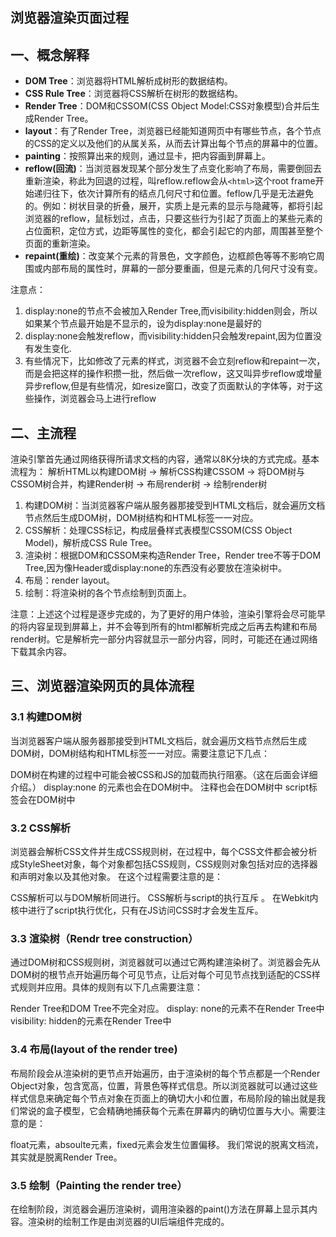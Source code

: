 ## 浏览器渲染页面过程


## 一、概念解释

- **DOM Tree**：浏览器将HTML解析成树形的数据结构。  
- **CSS Rule Tree**：浏览器将CSS解析在树形的数据结构。  
- **Render Tree**：DOM和CSSOM(CSS Object Model:CSS对象模型)合并后生成Render Tree。  
- **layout**：有了Render Tree，浏览器已经能知道网页中有哪些节点，各个节点的CSS的定义以及他们的从属关系，从而去计算出每个节点的屏幕中的位置。  
- **painting**：按照算出来的规则，通过显卡，把内容画到屏幕上。  
- **reflow(回流)**：当浏览器发现某个部分发生了点变化影响了布局，需要倒回去重新渲染，称此为回退的过程，叫reflow.reflow会从`<html>`这个root frame开始递归往下，依次计算所有的结点几何尺寸和位置。feflow几乎是无法避免的。例如：树状目录的折叠，展开，实质上是元素的显示与隐藏等，都将引起浏览器的reflow，鼠标划过，点击，只要这些行为引起了页面上的某些元素的占位面积，定位方式，边距等属性的变化，都会引起它的内部，周围甚至整个页面的重新渲染。  
- **repaint(重绘)**：改变某个元素的背景色，文字颜色，边框颜色等等不影响它周围或内部布局的属性时，屏幕的一部分要重画，但是元素的几何尺寸没有变。 

注意点：
1. display:none的节点不会被加入Render Tree,而visibility:hidden则会，所以如果某个节点最开始是不显示的，设为display:none是最好的
2. display:none会触发reflow，而visibility:hidden只会触发repaint,因为位置没有发生变化.
3. 有些情况下，比如修改了元素的样式，浏览器不会立刻reflow和repaint一次，而是会把这样的操作积攒一批，然后做一次reflow，这又叫异步reflow或增量异步reflow,但是有些情况，如resize窗口，改变了页面默认的字体等，对于这些操作，浏览器会马上进行reflow

## 二、主流程
渲染引擎首先通过网络获得所请求文档的内容，通常以8K分块的方式完成。基本流程为：
解析HTML以构建DOM树 -> 解析CSS构建CSSOM -> 将DOM树与CSSOM树合并，构建Render树 -> 布局render树 -> 绘制render树

1. 构建DOM树：当浏览器客户端从服务器那接受到HTML文档后，就会遍历文档节点然后生成DOM树，DOM树结构和HTML标签一一对应。
2. CSS解析：处理CSS标记，构成层叠样式表模型CSSOM(CSS Object Model)，解析成CSS Rule Tree。
3. 渲染树：根据DOM和CSSOM来构造Render Tree，Render tree不等于DOM Tree,因为像Header或display:none的东西没有必要放在渲染树中。
4. 布局：render layout。
5. 绘制：将渲染树的各个节点绘制到页面上。

注意：上述这个过程是逐步完成的，为了更好的用户体验，渲染引擎将会尽可能早的将内容呈现到屏幕上，并不会等到所有的html都解析完成之后再去构建和布局render树。它是解析完一部分内容就显示一部分内容，同时，可能还在通过网络下载其余内容。

## 三、浏览器渲染网页的具体流程

### 3.1 构建DOM树
当浏览器客户端从服务器那接受到HTML文档后，就会遍历文档节点然后生成DOM树，DOM树结构和HTML标签一一对应。需要注意记下几点：

DOM树在构建的过程中可能会被CSS和JS的加载而执行阻塞。（这在后面会详细介绍。）
display:none 的元素也会在DOM树中。
注释也会在DOM树中
script标签会在DOM树中

### 3.2 CSS解析
浏览器会解析CSS文件并生成CSS规则树，在过程中，每个CSS文件都会被分析成StyleSheet对象，每个对象都包括CSS规则，CSS规则对象包括对应的选择器和声明对象以及其他对象。
在这个过程需要注意的是：

CSS解析可以与DOM解析同进行。
CSS解析与script的执行互斥 。
在Webkit内核中进行了script执行优化，只有在JS访问CSS时才会发生互斥。

### 3.3 渲染树（Rendr tree construction）
通过DOM树和CSS规则树，浏览器就可以通过它两构建渲染树了。浏览器会先从DOM树的根节点开始遍历每个可见节点，让后对每个可见节点找到适配的CSS样式规则并应用。具体的规则有以下几点需要注意：

Render Tree和DOM Tree不完全对应。
display: none的元素不在Render Tree中
visibility: hidden的元素在Render Tree中

### 3.4 布局(layout of the render tree)
布局阶段会从渲染树的更节点开始遍历，由于渲染树的每个节点都是一个Render Object对象，包含宽高，位置，背景色等样式信息。所以浏览器就可以通过这些样式信息来确定每个节点对象在页面上的确切大小和位置，布局阶段的输出就是我们常说的盒子模型，它会精确地捕获每个元素在屏幕内的确切位置与大小。需要注意的是：

float元素，absoulte元素，fixed元素会发生位置偏移。
我们常说的脱离文档流，其实就是脱离Render Tree。

### 3.5 绘制（Painting the render tree）
在绘制阶段，浏览器会遍历渲染树，调用渲染器的paint()方法在屏幕上显示其内容。渲染树的绘制工作是由浏览器的UI后端组件完成的。


